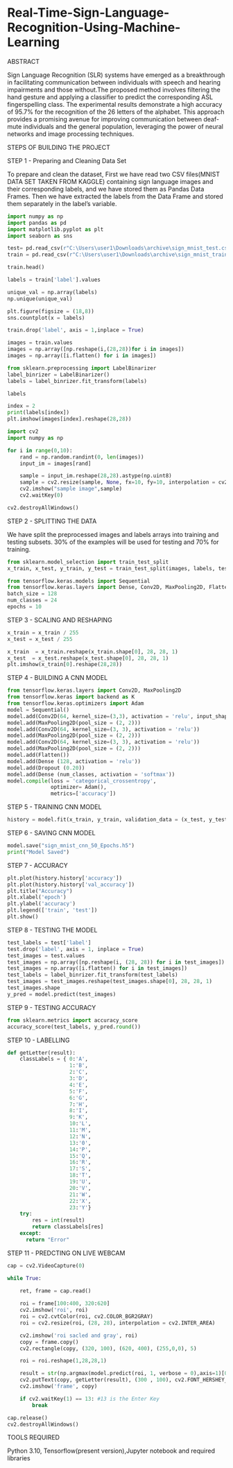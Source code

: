 # Real-Time-Sign-Language-Recognition-Using-Machine-Learning
ABSTRACT

Sign Language Recognition (SLR) systems have emerged as a breakthrough in facilitating communication between individuals with speech and hearing impairments and those without.The proposed method involves filtering the hand gesture and applying a classifier to predict the corresponding ASL fingerspelling class. The experimental results demonstrate a high accuracy of 95.7% for the recognition of the 26 letters of the alphabet. This approach provides a promising avenue for improving communication between deaf-mute individuals and the general population, leveraging the power of neural networks and image processing techniques.

STEPS OF BUILDING THE PROJECT

STEP 1 - Preparing and Cleaning Data Set

To prepare and clean the dataset, First we have read two CSV files(MNIST DATA SET TAKEN FROM KAGGLE) containing sign language images and their corresponding labels, and we have stored them as Pandas Data Frames. Then we have extracted the labels from the Data Frame and stored them separately in the label’s variable.

```python
import numpy as np
import pandas as pd
import matplotlib.pyplot as plt
import seaborn as sns

test= pd.read_csv(r"C:\Users\user1\Downloads\archive\sign_mnist_test.csv")
train = pd.read_csv(r"C:\Users\user1\Downloads\archive\sign_mnist_train.csv")

train.head()

labels = train['label'].values

unique_val = np.array(labels)
np.unique(unique_val)

plt.figure(figsize = (18,8))
sns.countplot(x = labels)

train.drop('label', axis = 1,inplace = True)

images = train.values
images = np.array([np.reshape(i,(28,28))for i in images])
images = np.array([i.flatten() for i in images])

from sklearn.preprocessing import LabelBinarizer
label_binrizer = LabelBinarizer()
labels = label_binrizer.fit_transform(labels)

labels

index = 2
print(labels[index])
plt.imshow(images[index].reshape(28,28))

import cv2
import numpy as np

for i in range(0,10):
    rand = np.random.randint(0, len(images))
    input_im = images[rand]

    sample = input_im.reshape(28,28).astype(np.uint8)
    sample = cv2.resize(sample, None, fx=10, fy=10, interpolation = cv2.INTER_CUBIC)
    cv2.imshow("sample image",sample)
    cv2.waitKey(0)

cv2.destroyAllWindows()
```
STEP 2 - SPLITTING THE DATA

We have split the preprocessed images and labels arrays into training and testing subsets.
30% of the examples will be used for testing and 70% for training.

```python
from sklearn.model_selection import train_test_split
x_train, x_test, y_train, y_test = train_test_split(images, labels, test_size = 0.3, random_state = 101)

from tensorflow.keras.models import Sequential
from tensorflow.keras.layers import Dense, Conv2D, MaxPooling2D, Flatten, Dropout
batch_size = 128
num_classes = 24
epochs = 10
```
STEP 3 - SCALING AND RESHAPING
```python
x_train = x_train / 255
x_test = x_test / 255

x_train  = x_train.reshape(x_train.shape[0], 28, 28, 1)
x_test  = x_test.reshape(x_test.shape[0], 28, 28, 1)
plt.imshow(x_train[0].reshape(28,28))
```
STEP 4 - BUILDING A CNN MODEL
```python
from tensorflow.keras.layers import Conv2D, MaxPooling2D 
from tensorflow.keras import backend as K 
from tensorflow.keras.optimizers import Adam
model = Sequential()
model.add(Conv2D(64, kernel_size=(3,3), activation = 'relu', input_shape=(28, 28,1))) 
model.add(MaxPooling2D(pool_size = (2, 2)))
model.add(Conv2D(64, kernel_size=(3, 3), activation = 'relu'))
model.add(MaxPooling2D(pool_size = (2, 2)))
model.add(Conv2D(64, kernel_size=(3, 3), activation = 'relu'))
model.add(MaxPooling2D(pool_size = (2, 2)))
model.add(Flatten())
model.add(Dense (128, activation = 'relu'))
model.add(Dropout (0.20))
model.add(Dense (num_classes, activation = 'softmax'))
model.compile(loss = 'categorical_crossentropy',
              optimizer= Adam(),
              metrics=['accuracy'])
```
STEP 5 - TRAINING CNN MODEL
```python
history = model.fit(x_train, y_train, validation_data = (x_test, y_test), epochs=epochs, batch_size=batch_size)
```
STEP 6 - SAVING CNN MODEL
```python
model.save("sign_mnist_cnn_50_Epochs.h5")
print("Model Saved")
```
STEP 7 - ACCURACY
```python
plt.plot(history.history['accuracy'])
plt.plot(history.history['val_accuracy'])
plt.title("Accuracy")
plt.xlabel('epoch')
plt.ylabel('accuracy')
plt.legend(['train', 'test'])
plt.show()
```

STEP 8 - TESTING THE MODEL
```python
test_labels = test['label']
test.drop('label', axis = 1, inplace = True)
test_images = test.values
test_images = np.array([np.reshape(i, (28, 28)) for i in test_images])
test_images = np.array([i.flatten() for i in test_images])
test_labels = label_binrizer.fit_transform(test_labels)
test_images = test_images.reshape(test_images.shape[0], 28, 28, 1)
test_images.shape
y_pred = model.predict(test_images)
```

STEP 9 - TESTING ACCURACY
```python
from sklearn.metrics import accuracy_score
accuracy_score(test_labels, y_pred.round())
```
STEP 10 - LABELLING 
```python
def getLetter(result): 
    classLabels = { 0:'A',
                    1:'B',
                    2:'C',
                    3:'D',
                    4:'E',
                    5:'F',
                    6:'G',
                    7:'H',
                    8:'I',
                    9:'K',
                    10:'L',
                    11:'M',
                    12:'N',
                    13:'0', 
                    14:'P',
                    15:'Q',
                    16:'R',
                    17:'S',
                    18:'T',
                    19:'U',
                    20:'V',
                    21:'W',
                    22:'X',
                    23:'Y'}
    try:
        res = int(result)
        return classLabels[res]
    except:
      return "Error"
```

STEP 11 - PREDCTING ON LIVE WEBCAM
```python
cap = cv2.VideoCapture(0)

while True:
    
    ret, frame = cap.read()

    roi = frame[100:400, 320:620] 
    cv2.imshow('roi', roi)
    roi = cv2.cvtColor(roi, cv2.COLOR_BGR2GRAY)
    roi = cv2.resize(roi, (28, 28), interpolation = cv2.INTER_AREA)

    cv2.imshow('roi sacled and gray', roi)
    copy = frame.copy() 
    cv2.rectangle(copy, (320, 100), (620, 400), (255,0,0), 5)

    roi = roi.reshape(1,28,28,1)

    result = str(np.argmax(model.predict(roi, 1, verbose = 0),axis=1)[0])
    cv2.putText(copy, getLetter(result), (300 , 100), cv2.FONT_HERSHEY_COMPLEX, 2, (0, 255, 0), 2)
    cv2.imshow('frame', copy)

    if cv2.waitKey(1) == 13: #13 is the Enter Key
        break

cap.release()
cv2.destroyAllWindows()
```
TOOLS REQUIRED 

Python 3.10, Tensorflow(present version),Jupyter notebook and required libraries
